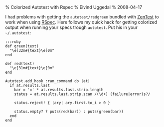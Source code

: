 % Colorized Autotest with Rspec
% Eivind Uggedal
% 2008-04-17

I had problems with getting the `autotest/redgreen` bundled with
[ZenTest](http://zenspider.com/ZSS/Products/ZenTest/) to work
when using [RSpec](http://rspec.info). Here follows my quick hack
for getting colorized output when running your specs trough
`autotest`. Put his in your `~/.autotest`:

    :::ruby
    def green(text)
      "\e[32m#{text}\e[0m"
    end

    def red(text)
      "\e[31m#{text}\e[0m"
    end

    Autotest.add_hook :ran_command do |at|
      if at.results.last
        bar = '=' * at.results.last.strip.length
        status = at.results.last.strip.scan /(\d+) (failure|error)s?/

        status.reject! { |ary| ary.first.to_i > 0 }

        status.empty? ? puts(red(bar)) : puts(green(bar))
      end
    end
